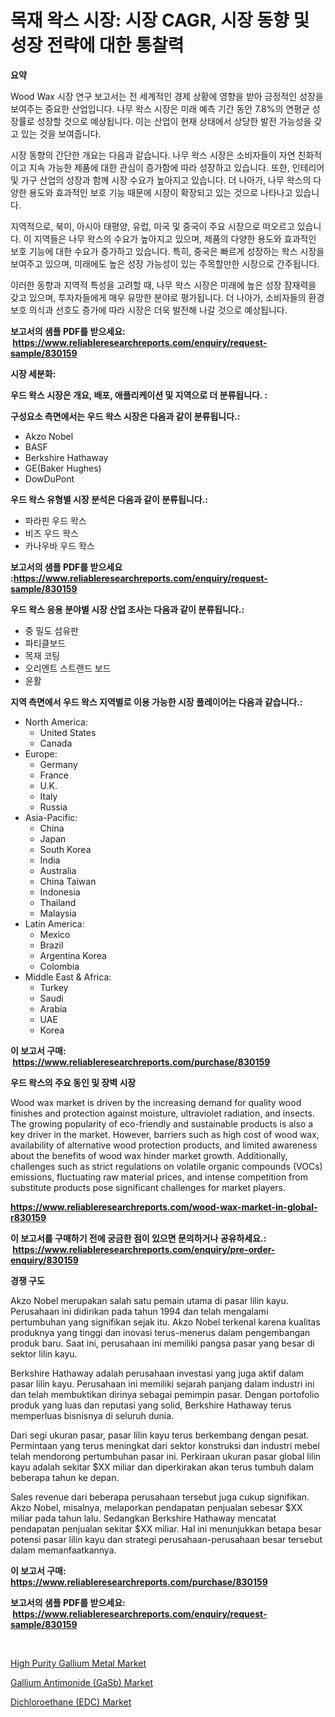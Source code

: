 <p><h1>목재 왁스 시장: 시장 CAGR, 시장 동향 및 성장 전략에 대한 통찰력</h1></p><p><strong>요약</strong></p>
<p><p>Wood Wax 시장 연구 보고서는 전 세계적인 경제 상황에 영향을 받아 긍정적인 성장을 보여주는 중요한 산업입니다. 나무 왁스 시장은 미래 예측 기간 동안 7.8%의 연평균 성장률로 성장할 것으로 예상됩니다. 이는 산업이 현재 상태에서 상당한 발전 가능성을 갖고 있는 것을 보여줍니다.</p><p>시장 동향의 간단한 개요는 다음과 같습니다. 나무 왁스 시장은 소비자들이 자연 친화적이고 지속 가능한 제품에 대한 관심이 증가함에 따라 성장하고 있습니다. 또한, 인테리어 및 가구 산업의 성장과 함께 시장 수요가 높아지고 있습니다. 더 나아가, 나무 왁스의 다양한 용도와 효과적인 보호 기능 때문에 시장이 확장되고 있는 것으로 나타나고 있습니다.</p><p>지역적으로, 북미, 아시아 태평양, 유럽, 미국 및 중국이 주요 시장으로 떠오르고 있습니다. 이 지역들은 나무 왁스의 수요가 높아지고 있으며, 제품의 다양한 용도와 효과적인 보호 기능에 대한 수요가 증가하고 있습니다. 특히, 중국은 빠르게 성장하는 왁스 시장을 보여주고 있으며, 미래에도 높은 성장 가능성이 있는 주목할만한 시장으로 간주됩니다.</p><p>이러한 동향과 지역적 특성을 고려할 때, 나무 왁스 시장은 미래에 높은 성장 잠재력을 갖고 있으며, 투자자들에게 매우 유망한 분야로 평가됩니다. 더 나아가, 소비자들의 환경 보호 의식과 선호도 증가에 따라 시장은 더욱 발전해 나갈 것으로 예상됩니다.</p></p>
<p><strong>보고서의 샘플 PDF를 받으세요: &nbsp;<a href="https://www.reliableresearchreports.com/enquiry/request-sample/830159">https://www.reliableresearchreports.com/enquiry/request-sample/830159</a></strong></p>
<p><strong>시장 세분화:</strong></p>
<p><strong> 우드 왁스 시장은 개요, 배포, 애플리케이션 및 지역으로 더 분류됩니다. :</strong></p>
<p><strong>구성요소 측면에서는 우드 왁스 시장은 다음과 같이 분류됩니다.:</strong></p>
<p><ul><li>Akzo Nobel</li><li>BASF</li><li>Berkshire Hathaway</li><li>GE(Baker Hughes)</li><li>DowDuPont</li></ul></p>
<p><strong> 우드 왁스 유형별 시장 분석은 다음과 같이 분류됩니다.:</strong></p>
<p><ul><li>파라핀 우드 왁스</li><li>비즈 우드 왁스</li><li>카나우바 우드 왁스</li></ul></p>
<p><strong>보고서의 샘플 PDF를 받으세요 :<a href="https://www.reliableresearchreports.com/enquiry/request-sample/830159">https://www.reliableresearchreports.com/enquiry/request-sample/830159</a></strong></p>
<p><strong> 우드 왁스 응용 분야별 시장 산업 조사는 다음과 같이 분류됩니다.:</strong></p>
<p><ul><li>중 밀도 섬유판</li><li>파티클보드</li><li>목재 코팅</li><li>오리엔트 스트랜드 보드</li><li>윤활</li></ul></p>
<p><strong>지역 측면에서 우드 왁스 지역별로 이용 가능한 시장 플레이어는 다음과 같습니다.:</strong></p>
<p><ul>
    <li>
        North America:
        <ul>
            <li>United States</li>
            <li>Canada</li>
        </ul>
    </li>
    <li>
        Europe:
        <ul>
            <li>Germany</li>
            <li>France</li>
            <li>U.K.</li>
            <li>Italy</li>
            <li>Russia</li>
        </ul>
    </li>
    <li>
        Asia-Pacific:
        <ul>
            <li>China</li>
            <li>Japan</li>
            <li>South Korea</li>
            <li>India</li>
            <li>Australia</li>
            <li>China Taiwan</li>
            <li>Indonesia</li>
            <li>Thailand</li>
            <li>Malaysia</li>
        </ul>
    </li>
    <li>
        Latin America:
        <ul>
            <li>Mexico</li>
            <li>Brazil</li>
            <li>Argentina Korea</li>
            <li>Colombia</li>
        </ul>
    </li>
    <li>
        Middle East & Africa:
        <ul>
            <li>Turkey</li>
            <li>Saudi</li>
            <li>Arabia</li>
            <li>UAE</li>
            <li>Korea</li>
        </ul>
    </li>
    </ul></p>
<p><strong>이 보고서 구매: &nbsp;<a href="https://www.reliableresearchreports.com/purchase/830159">https://www.reliableresearchreports.com/purchase/830159</a></strong></p>
<p><strong>우드 왁스의 주요 동인 및 장벽 시장</strong></p>
<p><p>Wood wax market is driven by the increasing demand for quality wood finishes and protection against moisture, ultraviolet radiation, and insects. The growing popularity of eco-friendly and sustainable products is also a key driver in the market. However, barriers such as high cost of wood wax, availability of alternative wood protection products, and limited awareness about the benefits of wood wax hinder market growth. Additionally, challenges such as strict regulations on volatile organic compounds (VOCs) emissions, fluctuating raw material prices, and intense competition from substitute products pose significant challenges for market players.</p></p>
<p><strong><a href="https://www.reliableresearchreports.com/wood-wax-market-in-global-r830159">https://www.reliableresearchreports.com/wood-wax-market-in-global-r830159</a></strong></p>
<p><strong>이 보고서를 구매하기 전에 궁금한 점이 있으면 문의하거나 공유하세요.: &nbsp;<a href="https://www.reliableresearchreports.com/enquiry/pre-order-enquiry/830159">https://www.reliableresearchreports.com/enquiry/pre-order-enquiry/830159</a></strong></p>
<p><strong>경쟁 구도</strong></p>
<p><p>Akzo Nobel merupakan salah satu pemain utama di pasar lilin kayu. Perusahaan ini didirikan pada tahun 1994 dan telah mengalami pertumbuhan yang signifikan sejak itu. Akzo Nobel terkenal karena kualitas produknya yang tinggi dan inovasi terus-menerus dalam pengembangan produk baru. Saat ini, perusahaan ini memiliki pangsa pasar yang besar di sektor lilin kayu.</p><p>Berkshire Hathaway adalah perusahaan investasi yang juga aktif dalam pasar lilin kayu. Perusahaan ini memiliki sejarah panjang dalam industri ini dan telah membuktikan dirinya sebagai pemimpin pasar. Dengan portofolio produk yang luas dan reputasi yang solid, Berkshire Hathaway terus memperluas bisnisnya di seluruh dunia.</p><p>Dari segi ukuran pasar, pasar lilin kayu terus berkembang dengan pesat. Permintaan yang terus meningkat dari sektor konstruksi dan industri mebel telah mendorong pertumbuhan pasar ini. Perkiraan ukuran pasar global lilin kayu adalah sekitar $XX miliar dan diperkirakan akan terus tumbuh dalam beberapa tahun ke depan.</p><p>Sales revenue dari beberapa perusahaan tersebut juga cukup signifikan. Akzo Nobel, misalnya, melaporkan pendapatan penjualan sebesar $XX miliar pada tahun lalu. Sedangkan Berkshire Hathaway mencatat pendapatan penjualan sekitar $XX miliar. Hal ini menunjukkan betapa besar potensi pasar lilin kayu dan strategi perusahaan-perusahaan besar tersebut dalam memanfaatkannya.</p></p>
<p><strong>이 보고서 구매: &nbsp; <a href="https://www.reliableresearchreports.com/purchase/830159">https://www.reliableresearchreports.com/purchase/830159</a></strong></p>
<p><strong>보고서의 샘플 PDF를 받으세요: &nbsp;<a href="https://www.reliableresearchreports.com/enquiry/request-sample/830159">https://www.reliableresearchreports.com/enquiry/request-sample/830159</a></strong><strong></strong></p>
<p>&nbsp;</p>
<p><p><a href="https://www.linkedin.com/pulse/global-high-purity-gallium-metal-market-size-trends-etv9c?trackingId=ukJmrqSQh2v2tKbozuAgDA%3D%3D">High Purity Gallium Metal Market</a></p><p><a href="https://www.linkedin.com/pulse/gallium-antimonide-gasb-market-furnish-information-size-share-s6y6c?trackingId=XZH%2Fb2F8z9PEy4q5iIqx7g%3D%3D">Gallium Antimonide (GaSb) Market</a></p><p><a href="https://www.linkedin.com/pulse/dichloroethane-edc-market-size-share-global-analysis-l8iwc?trackingId=6GaC%2FilKjVRqW1HbYG1NKw%3D%3D">Dichloroethane (EDC) Market</a></p></p>